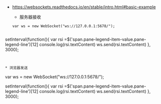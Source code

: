 * https://websockets.readthedocs.io/en/stable/intro.html#basic-example

  
  
  * 服务器接收
  ```
  var ws = new WebSocket("ws://127.0.0.1:5678/");


setInterval(function(){
    var rsi =$('span.pane-legend-item-value.pane-legend-line')[12]
    console.log(rsi.textContent)
    ws.send(rsi.textContent)
}, 3000);


  ```
  
  
  * 浏览器发送
  
  ```
  var ws = new WebSocket("ws://127.0.0.1:5678/");


setInterval(function(){
    var rsi =$('span.pane-legend-item-value.pane-legend-line')[12]
    console.log(rsi.textContent)
    ws.send(rsi.textContent)
}, 3000);


  ```
